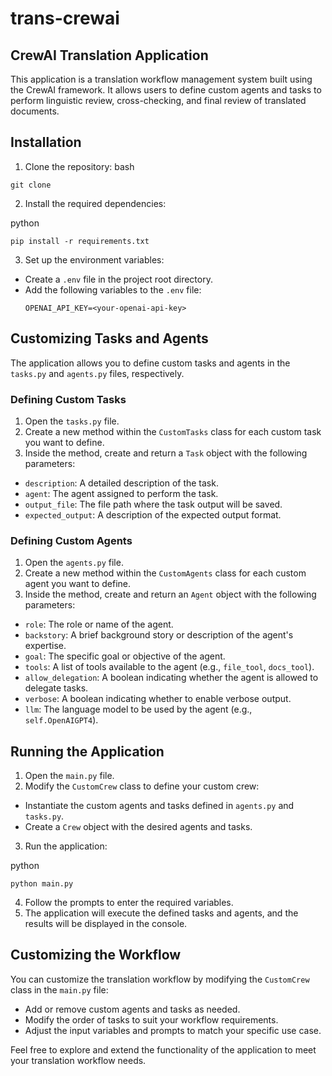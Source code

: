 # trans-crewai

## CrewAI Translation Application

This application is a translation workflow management system built using the CrewAI framework. It allows users to define custom agents and tasks to perform linguistic review, cross-checking, and final review of translated documents.

## Installation

1. Clone the repository:
bash
```
git clone 
```

2. Install the required dependencies:

python
```
pip install -r requirements.txt
```

3. Set up the environment variables:
- Create a `.env` file in the project root directory.
- Add the following variables to the `.env` file:
  ```
  OPENAI_API_KEY=<your-openai-api-key>
  ```

## Customizing Tasks and Agents

The application allows you to define custom tasks and agents in the `tasks.py` and `agents.py` files, respectively.

### Defining Custom Tasks

1. Open the `tasks.py` file.
2. Create a new method within the `CustomTasks` class for each custom task you want to define.
3. Inside the method, create and return a `Task` object with the following parameters:
- `description`: A detailed description of the task.
- `agent`: The agent assigned to perform the task.
- `output_file`: The file path where the task output will be saved.
- `expected_output`: A description of the expected output format.

### Defining Custom Agents

1. Open the `agents.py` file.
2. Create a new method within the `CustomAgents` class for each custom agent you want to define.
3. Inside the method, create and return an `Agent` object with the following parameters:
- `role`: The role or name of the agent.
- `backstory`: A brief background story or description of the agent's expertise.
- `goal`: The specific goal or objective of the agent.
- `tools`: A list of tools available to the agent (e.g., `file_tool`, `docs_tool`).
- `allow_delegation`: A boolean indicating whether the agent is allowed to delegate tasks.
- `verbose`: A boolean indicating whether to enable verbose output.
- `llm`: The language model to be used by the agent (e.g., `self.OpenAIGPT4`).

## Running the Application

1. Open the `main.py` file.
2. Modify the `CustomCrew` class to define your custom crew:
- Instantiate the custom agents and tasks defined in `agents.py` and `tasks.py`.
- Create a `Crew` object with the desired agents and tasks.
3. Run the application:

python
```
python main.py
```

4. Follow the prompts to enter the required variables.
5. The application will execute the defined tasks and agents, and the results will be displayed in the console.

## Customizing the Workflow

You can customize the translation workflow by modifying the `CustomCrew` class in the `main.py` file:

- Add or remove custom agents and tasks as needed.
- Modify the order of tasks to suit your workflow requirements.
- Adjust the input variables and prompts to match your specific use case.

Feel free to explore and extend the functionality of the application to meet your translation workflow needs.


